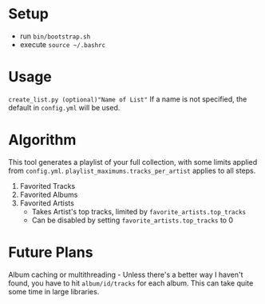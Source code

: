 # Setup
- run `bin/bootstrap.sh`
- execute `source ~/.bashrc`

# Usage
`create_list.py (optional)"Name of List"`
If a name is not specified, the default in `config.yml` will be used.

# Algorithm
This tool generates a playlist of your full collection, with some limits applied from `config.yml`.
`playlist_maximums.tracks_per_artist` applies to all steps.

1. Favorited Tracks
2. Favorited Albums
3. Favorited Artists
    - Takes Artist's top tracks, limited by `favorite_artists.top_tracks`
    - Can be disabled by setting `favorite_artists.top_tracks` to 0

# Future Plans
Album caching or multithreading - Unless there's a better way I haven't found, you have to hit `album/id/tracks` for each album. This can take quite some time in large libraries.